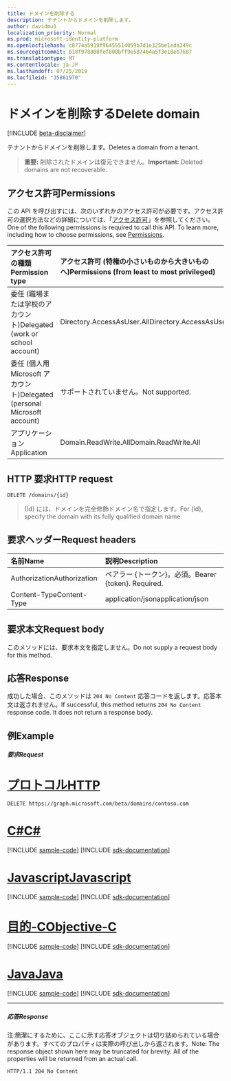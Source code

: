 ```yaml
---
title: ドメインを削除する
description: テナントからドメインを削除します。
author: davidmu1
localization_priority: Normal
ms.prod: microsoft-identity-platform
ms.openlocfilehash: c8774a5919f96455514059b7d1e325be1eda349c
ms.sourcegitcommit: b18f978808fef800bff9e587464a5f3e18eb7687
ms.translationtype: MT
ms.contentlocale: ja-JP
ms.lasthandoff: 07/25/2019
ms.locfileid: "35861970"
---
```

# <a name="delete-domain"></a><span data-ttu-id="870dd-103">ドメインを削除する</span><span class="sxs-lookup"><span data-stu-id="870dd-103">Delete domain</span></span>

[!INCLUDE [beta-disclaimer](../../includes/beta-disclaimer.md)]

<span data-ttu-id="870dd-104">テナントからドメインを削除します。</span><span class="sxs-lookup"><span data-stu-id="870dd-104">Deletes a domain from a tenant.</span></span>

> <span data-ttu-id="870dd-105">**重要:** 削除されたドメインは復元できません。</span><span class="sxs-lookup"><span data-stu-id="870dd-105">**Important:** Deleted domains are not recoverable.</span></span>

## <a name="permissions"></a><span data-ttu-id="870dd-106">アクセス許可</span><span class="sxs-lookup"><span data-stu-id="870dd-106">Permissions</span></span>

<span data-ttu-id="870dd-p101">この API を呼び出すには、次のいずれかのアクセス許可が必要です。アクセス許可の選択方法などの詳細については、「[アクセス許可](/graph/permissions-reference)」を参照してください。</span><span class="sxs-lookup"><span data-stu-id="870dd-p101">One of the following permissions is required to call this API. To learn more, including how to choose permissions, see [Permissions](/graph/permissions-reference).</span></span>


|<span data-ttu-id="870dd-109">アクセス許可の種類</span><span class="sxs-lookup"><span data-stu-id="870dd-109">Permission type</span></span>      | <span data-ttu-id="870dd-110">アクセス許可 (特権の小さいものから大きいものへ)</span><span class="sxs-lookup"><span data-stu-id="870dd-110">Permissions (from least to most privileged)</span></span>              |
|:--------------------|:---------------------------------------------------------|
|<span data-ttu-id="870dd-111">委任 (職場または学校のアカウント)</span><span class="sxs-lookup"><span data-stu-id="870dd-111">Delegated (work or school account)</span></span> | <span data-ttu-id="870dd-112">Directory.AccessAsUser.All</span><span class="sxs-lookup"><span data-stu-id="870dd-112">Directory.AccessAsUser.All</span></span>    |
|<span data-ttu-id="870dd-113">委任 (個人用 Microsoft アカウント)</span><span class="sxs-lookup"><span data-stu-id="870dd-113">Delegated (personal Microsoft account)</span></span> | <span data-ttu-id="870dd-114">サポートされていません。</span><span class="sxs-lookup"><span data-stu-id="870dd-114">Not supported.</span></span>    |
|<span data-ttu-id="870dd-115">アプリケーション</span><span class="sxs-lookup"><span data-stu-id="870dd-115">Application</span></span> | <span data-ttu-id="870dd-116">Domain.ReadWrite.All</span><span class="sxs-lookup"><span data-stu-id="870dd-116">Domain.ReadWrite.All</span></span> |

## <a name="http-request"></a><span data-ttu-id="870dd-117">HTTP 要求</span><span class="sxs-lookup"><span data-stu-id="870dd-117">HTTP request</span></span>
<!-- { "blockType": "ignored" } -->
```http
DELETE /domains/{id}
```

> <span data-ttu-id="870dd-118">{Id} には、ドメインを完全修飾ドメイン名で指定します。</span><span class="sxs-lookup"><span data-stu-id="870dd-118">For {id}, specify the domain with its fully qualified domain name.</span></span>

## <a name="request-headers"></a><span data-ttu-id="870dd-119">要求ヘッダー</span><span class="sxs-lookup"><span data-stu-id="870dd-119">Request headers</span></span>

| <span data-ttu-id="870dd-120">名前</span><span class="sxs-lookup"><span data-stu-id="870dd-120">Name</span></span>       | <span data-ttu-id="870dd-121">説明</span><span class="sxs-lookup"><span data-stu-id="870dd-121">Description</span></span>|
|:---------------|:----------|
| <span data-ttu-id="870dd-122">Authorization</span><span class="sxs-lookup"><span data-stu-id="870dd-122">Authorization</span></span>  | <span data-ttu-id="870dd-p102">ベアラー {トークン}。必須。</span><span class="sxs-lookup"><span data-stu-id="870dd-p102">Bearer {token}. Required.</span></span> |
| <span data-ttu-id="870dd-125">Content-Type</span><span class="sxs-lookup"><span data-stu-id="870dd-125">Content-Type</span></span>  | <span data-ttu-id="870dd-126">application/json</span><span class="sxs-lookup"><span data-stu-id="870dd-126">application/json</span></span> |

## <a name="request-body"></a><span data-ttu-id="870dd-127">要求本文</span><span class="sxs-lookup"><span data-stu-id="870dd-127">Request body</span></span>

<span data-ttu-id="870dd-128">このメソッドには、要求本文を指定しません。</span><span class="sxs-lookup"><span data-stu-id="870dd-128">Do not supply a request body for this method.</span></span>

## <a name="response"></a><span data-ttu-id="870dd-129">応答</span><span class="sxs-lookup"><span data-stu-id="870dd-129">Response</span></span>

<span data-ttu-id="870dd-p103">成功した場合、このメソッドは `204 No Content` 応答コードを返します。応答本文は返されません。</span><span class="sxs-lookup"><span data-stu-id="870dd-p103">If successful, this method returns `204 No Content` response code. It does not return a response body.</span></span>

## <a name="example"></a><span data-ttu-id="870dd-132">例</span><span class="sxs-lookup"><span data-stu-id="870dd-132">Example</span></span>
##### <a name="request"></a><span data-ttu-id="870dd-133">要求</span><span class="sxs-lookup"><span data-stu-id="870dd-133">Request</span></span>


# <a name="httptabhttp"></a>[<span data-ttu-id="870dd-134">プロトコル</span><span class="sxs-lookup"><span data-stu-id="870dd-134">HTTP</span></span>](#tab/http)
<!-- {
  "blockType": "request",
  "name": "delete_domain"
}-->
```http
DELETE https://graph.microsoft.com/beta/domains/contoso.com
```
# <a name="ctabcsharp"></a>[<span data-ttu-id="870dd-135">C#</span><span class="sxs-lookup"><span data-stu-id="870dd-135">C#</span></span>](#tab/csharp)
[!INCLUDE [sample-code](../includes/snippets/csharp/delete-domain-csharp-snippets.md)]
[!INCLUDE [sdk-documentation](../includes/snippets/snippets-sdk-documentation-link.md)]

# <a name="javascripttabjavascript"></a>[<span data-ttu-id="870dd-136">Javascript</span><span class="sxs-lookup"><span data-stu-id="870dd-136">Javascript</span></span>](#tab/javascript)
[!INCLUDE [sample-code](../includes/snippets/javascript/delete-domain-javascript-snippets.md)]
[!INCLUDE [sdk-documentation](../includes/snippets/snippets-sdk-documentation-link.md)]

# <a name="objective-ctabobjc"></a>[<span data-ttu-id="870dd-137">目的-C</span><span class="sxs-lookup"><span data-stu-id="870dd-137">Objective-C</span></span>](#tab/objc)
[!INCLUDE [sample-code](../includes/snippets/objc/delete-domain-objc-snippets.md)]
[!INCLUDE [sdk-documentation](../includes/snippets/snippets-sdk-documentation-link.md)]

# <a name="javatabjava"></a>[<span data-ttu-id="870dd-138">Java</span><span class="sxs-lookup"><span data-stu-id="870dd-138">Java</span></span>](#tab/java)
[!INCLUDE [sample-code](../includes/snippets/java/delete-domain-java-snippets.md)]
[!INCLUDE [sdk-documentation](../includes/snippets/snippets-sdk-documentation-link.md)]

---


##### <a name="response"></a><span data-ttu-id="870dd-139">応答</span><span class="sxs-lookup"><span data-stu-id="870dd-139">Response</span></span>

<span data-ttu-id="870dd-p104">注:簡潔にするために、ここに示す応答オブジェクトは切り詰められている場合があります。すべてのプロパティは実際の呼び出しから返されます。</span><span class="sxs-lookup"><span data-stu-id="870dd-p104">Note: The response object shown here may be truncated for brevity. All of the properties will be returned from an actual call.</span></span>
<!-- {
  "blockType": "response",
  "truncated": true
} -->
```http
HTTP/1.1 204 No Content
```

<!-- uuid: 8fcb5dbc-d5aa-4681-8e31-b001d5168d79
2015-10-25 14:57:30 UTC -->
<!--
{
  "type": "#page.annotation",
  "description": "Delete domain",
  "keywords": "",
  "section": "documentation",
  "tocPath": "",
  "suppressions": [
  ]
}
-->
